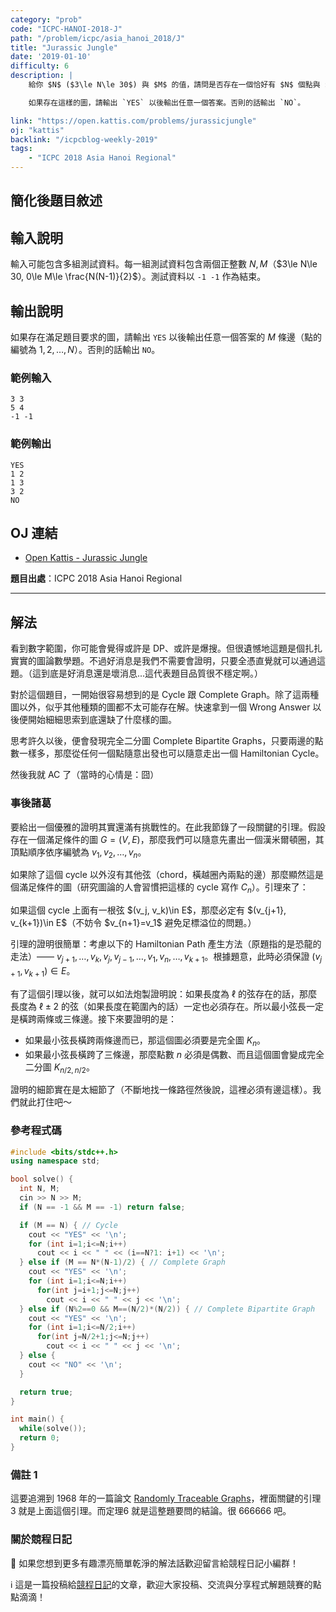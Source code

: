 ```yaml
---
category: "prob"
code: "ICPC-HANOI-2018-J"
path: "/problem/icpc/asia_hanoi_2018/J"
title: "Jurassic Jungle"
date: '2019-01-10'
difficulty: 6
description: |
    給你 $N$ ($3\le N\le 30$) 與 $M$ 的值，請問是否存在一個恰好有 $N$ 個點與 $M$ 條邊的無向簡單圖，滿足條件：從**任意**一個節點出發、每次隨意挑選新的節點走訪、而走出來的 DFS 樹都是一條鍊（path），而且那個唯一的葉子與樹根有邊相連。

    如果存在這樣的圖，請輸出 `YES` 以後輸出任意一個答案。否則的話輸出 `NO`。

link: "https://open.kattis.com/problems/jurassicjungle"
oj: "kattis"
backlink: "/icpcblog-weekly-2019"
tags:
    - "ICPC 2018 Asia Hanoi Regional"
---
```


## 簡化後題目敘述

<showvariable varname="description"></showvariable>

## 輸入說明

輸入可能包含多組測試資料。每一組測試資料包含兩個正整數 $N, M$（$3\le N\le 30, 0\le M\le \frac{N(N-1)}{2}$）。測試資料以 `-1 -1` 作為結束。

## 輸出說明

如果存在滿足題目要求的圖，請輸出 `YES` 以後輸出任意一個答案的 $M$ 條邊（點的編號為 $1, 2, \ldots, N$）。否則的話輸出 `NO`。

### 範例輸入

```
3 3
5 4
-1 -1
```

### 範例輸出

```
YES
1 2
1 3
3 2
NO
```

## OJ 連結

* [Open Kattis - Jurassic Jungle](https://open.kattis.com/problems/jurassicjungle)

**題目出處**：ICPC 2018 Asia Hanoi Regional

---

## 解法

看到數字範圍，你可能會覺得或許是 DP、或許是爆搜。但很遺憾地這題是個扎扎實實的圖論數學題。不過好消息是我們不需要會證明，只要全憑直覺就可以通過這題。（這到底是好消息還是壞消息...這代表題目品質很不穩定啊。）

對於這個題目，一開始很容易想到的是 Cycle 跟 Complete Graph。除了這兩種圖以外，似乎其他種類的圖都不太可能存在解。快速拿到一個 Wrong Answer 以後便開始細細思索到底還缺了什麼樣的圖。

思考許久以後，便會發現完全二分圖 Complete Bipartite Graphs，只要兩邊的點數一樣多，那麼從任何一個點隨意出發也可以隨意走出一個 Hamiltonian Cycle。

然後我就 AC 了（當時的心情是：囧）

### 事後諸葛

要給出一個優雅的證明其實還滿有挑戰性的。在此我節錄了一段關鍵的引理<footnote goto="1" show="備註1"></footnote>。假設存在一個滿足條件的圖 $G=(V, E)$，那麼我們可以隨意先畫出一個漢米爾頓圈，其頂點順序依序編號為 $v_1, v_2, \ldots, v_n$。

如果除了這個 cycle 以外沒有其他弦（chord，橫越圈內兩點的邊）那麼顯然這是個滿足條件的圖（研究圖論的人會習慣把這樣的 cycle 寫作 $C_n$）。引理來了：

<theorem>
如果這個 cycle 上面有一根弦 $(v_j, v_k)\in E$，那麼必定有 $(v_{j+1}, v_{k+1})\in E$（不妨令 $v_{n+1}=v_1$ 避免足標溢位的問題。）
</theorem>

引理的證明很簡單：考慮以下的 Hamiltonian Path 產生方法（原題指的是恐龍的走法）—— $v_{j+1}, \ldots, v_{k}, v_{j}, v_{j-1}, \ldots, v_{1}, v_{n}, \ldots, v_{k+1}$。根據題意，此時必須保證 $(v_{j+1}, v_{k+1})\in E$。

有了這個引理以後，就可以如法炮製證明說：如果長度為 $\ell$ 的弦存在的話，那麼長度為 $\ell\pm 2$ 的弦（如果長度在範圍內的話）一定也必須存在。所以最小弦長一定是橫跨兩條或三條邊。接下來要證明的是：

* 如果最小弦長橫跨兩條邊而已，那這個圖必須要是完全圖 $K_n$。
* 如果最小弦長橫跨了三條邊，那麼點數 $n$ 必須是偶數、而且這個圖會變成完全二分圖 $K_{n/2, n/2}$。

證明的細節實在是太細節了（不斷地找一條路徑然後說，這裡必須有邊這樣）。我們就此打住吧～

### 參考程式碼


```cpp
#include <bits/stdc++.h>
using namespace std;

bool solve() {
  int N, M;
  cin >> N >> M;
  if (N == -1 && M == -1) return false;

  if (M == N) { // Cycle
    cout << "YES" << '\n';
    for (int i=1;i<=N;i++)
      cout << i << " " << (i==N?1: i+1) << '\n';
  } else if (M == N*(N-1)/2) { // Complete Graph
    cout << "YES" << '\n';
    for (int i=1;i<=N;i++)
      for(int j=i+1;j<=N;j++)
        cout << i << " " << j << '\n';
  } else if (N%2==0 && M==(N/2)*(N/2)) { // Complete Bipartite Graph
    cout << "YES" << '\n';
    for (int i=1;i<=N/2;i++)
      for(int j=N/2+1;j<=N;j++)
        cout << i << " " << j << '\n';
  } else {
    cout << "NO" << '\n';
  }

  return true;
}

int main() {
  while(solve());
  return 0;
}
```

### 備註 1<footnote here="1"></footnote>

這要追溯到 1968 年的一篇論文 [Randomly Traceable Graphs](https://epubs.siam.org/doi/abs/10.1137/0116056?journalCode=smjmap)，裡面關鍵的引理 3 就是上面這個引理。而定理6 就是這整題要問的結論。很 666666 吧。

### 關於競程日記

🍅 如果您想到更多有趣漂亮簡單乾淨的解法話歡迎留言給競程日記小編群！

ℹ️ 這是一篇投稿給[競程日記](https://www.facebook.com/競程日記-1514973425463954/)的文章，歡迎大家投稿、交流與分享程式解題競賽的點點滴滴！